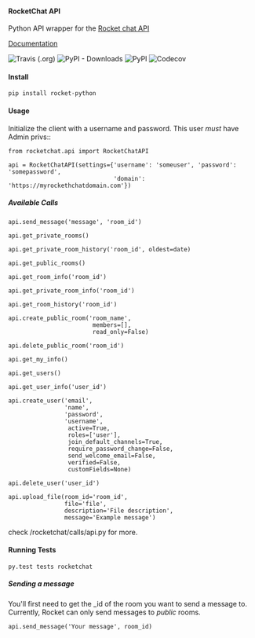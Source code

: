 #### RocketChat API

Python API wrapper for the [Rocket chat API](https://rocket.chat/docs/developer-guides/rest-api)

[Documentation](http://docs.rocket-python.com)

![Travis (.org)](https://img.shields.io/travis/Pipoline/rocket-python)
![PyPI - Downloads](https://img.shields.io/pypi/dm/rocket-python)
![PyPI](https://img.shields.io/pypi/v/rocket-python)
![Codecov](https://img.shields.io/codecov/c/github/Pipoline/rocket-python)

#### Install

    pip install rocket-python

#### Usage

Initialize the client with a username and password.  This user *must* have Admin privs::

    from rocketchat.api import RocketChatAPI

    api = RocketChatAPI(settings={'username': 'someuser', 'password': 'somepassword',
                                  'domain': 'https://myrockethchatdomain.com'})

##### Available Calls
    api.send_message('message', 'room_id')
    
    api.get_private_rooms()
    
    api.get_private_room_history('room_id', oldest=date)
    
    api.get_public_rooms()
    
    api.get_room_info('room_id')
    
    api.get_private_room_info('room_id')
    
    api.get_room_history('room_id')
    
    api.create_public_room('room_name', 
                            members=[], 
                            read_only=False)
    
    api.delete_public_room('room_id')
    
    api.get_my_info()
    
    api.get_users()
    
    api.get_user_info('user_id')
    
    api.create_user('email', 
                    'name', 
                    'password', 
                    'username', 
                     active=True, 
                     roles=['user'], 
                     join_default_channels=True, 
                     require_password_change=False, 
                     send_welcome_email=False, 
                     verified=False, 
                     customFields=None)
                    
    api.delete_user('user_id')
    
    api.upload_file(room_id='room_id',
                    file='file',
                    description='File description',
                    message='Example message')

check /rocketchat/calls/api.py for more.

#### Running Tests

    py.test tests rocketchat

##### Sending a message

You'll first need to get the _id of the room you want to send a message to.  Currently, Rocket
can only send messages to *public* rooms.

    api.send_message('Your message', room_id)
